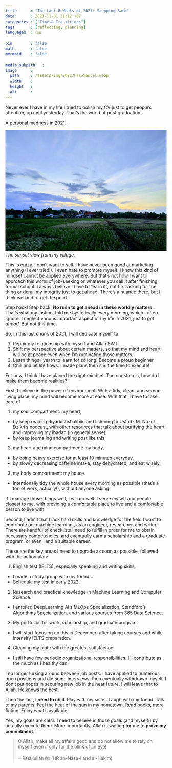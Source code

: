 ```yaml
---
title      : "The Last 8 Weeks of 2021: Stepping Back"
date       : 2021-11-01 21:12 +07
categories : ["Time & Transitions"]
tags       : [reflecting, planning]
languages  : 🇬🇧

pin        : false
math       : false
mermaid    : false

media_subpath   :
image      :
  path     : /assets/img/2021/kasokandel.webp
  width    :
  height   :
  alt      :
---
```


Never ever I have in my life I tried to polish my CV just to get people’s attention, up until yesterday. That’s the world of post graduation.

A personal madness in 2021.

![the sunset view from my village](/assets/img/2021/kasokandel.webp)
_The sunset view from my village._

This is crazy. I don’t want to sell. I have never been good at marketing anything (I ever tried!). I even hate to promote myself. I know this kind of mindset cannot be applied everywhere. But that’s not how I want to approach this world of job-seeking or whatever you call it after finishing formal school. I always believe I have to “earn it“, not first asking for the thing or derail my integrity just to get ahead. There’s a nuance there, but I think we kind of get the point.

Step back! Step back. **No rush to get ahead in these worldly matters.** That’s what my instinct told me hysterically every morning, which I often ignore. I neglect various important aspect of my life in 2021, just to *get ahead*. But not this time.

So, in this last chunk of 2021, I will dedicate myself to

1. Repair my relationship with myself and Allah SWT.
2. Shift my perspective about certain matters, so that my mind and heart will be at peace even when I’m ruminating those matters.
3. Learn things I yearn to learn for so long! Become a proud beginner.
4. Chill and let life flows. I made plans then it is the time to execute!

For now, I think I have placed the right mindset. The question is, how do I make them become realities?

First, I believe in the power of environment. With a tidy, clean, and serene living place, my mind will become more at ease. With that, I have to take care of

1. my soul compartment: my heart,
  - by keep reading Riyadushshalihiin and listening to Ustadz M. Nuzul Dzikri’s podcast, with other resources that talk about purifying the heart and improving my ibadah (in general sense),
  - by keep journaling and writing post like this;
2. my heart and mind compartment: my body,
  - by doing heavy exercise for at least 10 minutes everyday,
  - by slowly decreasing caffeine intake, stay dehydrated, and eat wisely;
3. my body compartment: my house.
  - intentionally tidy the whole house every morning as possible (that’s a ton of work, actually!), without anyone asking.

If I manage those things well, I will do well. I serve myself and people closest to me, with providing a comfortable place to live and a comfortable person to live with.

Second, I admit that I lack hard skills and knowledge for the field I want to contribute on: machine learning , as an engineer, researcher, and writer. There are handful of checklists I need to fulfill in order for me to obtain necessary competencies, and eventually earn a scholarship and a graduate program, or even, land a suitable career.

These are the key areas I need to upgrade as soon as possible, followed with the action plan:

1. English test (IELTS), especially speaking and writing skills.
  - I made a study group with my friends.
  - Schedule my test in early 2022.
2. Research and practical knowledge in Machine Learning and Computer Science.
  - I enrolled DeepLearning.AI’s MLOps Specialization,  Standford’s Algorithms Specialization, and various courses from 365 Data Science.
3. My portfolios for work, scholarship, and graduate program.
  - I will start focusing on this in December; after taking courses and while intensify IELTS preparation.
4. Cleaning my plate with the greatest satisfaction.
  - I still have few periodic organizational responsibilities. I’ll contribute as the much as I healthy can.

I no longer lurking around between job posts. I have applied to numerous open positions and did some interviews, then eventually withdrawn myself. I don’t put hopes in securing new job in the near future. I will leave that to Allah. He knows the best.

Then the last, **I need to chill**. Play with my sister. Laugh with my friend. Talk to my parents. Feel the heat of the sun in my hometown. Read books, more fiction. Enjoy what’s available.

Yes, my goals are clear. I need to believe in those goals (and myself!) by actually execute them. More importantly, Allah is waiting for me to **prove my commitment**.

> O Allah, make all my affairs good and do not allow me to rely on myself even if only for the blink of an eye!
>
> --Rasulullah ﷺ (HR an-Nasa-i and al-Hakim)